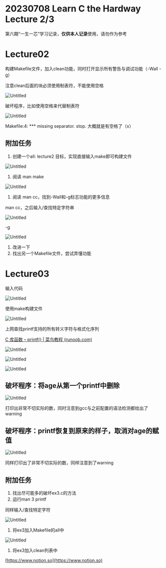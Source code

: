 # 20230708 Learn C the Hardway Lecture 2/3

第六期“一生一芯”学习记录，**仅供本人记录**使用，请勿作为参考

# Lecture02

构建Makefile文件，加入clean功能，同时打开显示所有警告与调试功能（-Wall -g）

注意clean后面的块必须使用制表符，不能使用空格

![Untitled](IMAGE/Untitled.png)

破坏程序，比如使用空格来代替制表符

![Untitled](IMAGE/Untitled%201.png)

Makefile:4: *** missing separator. stop. 大概就是有空格了（x）

## 附加任务

1. 创建一个all: lecture2 目标，实现直接输入make即可构建文件

![Untitled](IMAGE/Untitled%202.png)

1. 阅读 man make

![Untitled](IMAGE/Untitled%203.png)

1. 阅读 man cc，找到-Wall和-g标志功能的更多信息

man cc，之后输入/查找特定字符串

![Untitled](IMAGE/Untitled%204.png)

-g

![Untitled](IMAGE/Untitled%205.png)

1. 改进一下
2. 找出另一个Makefile文件，尝试弄懂功能

# Lecture03

输入代码

![Untitled](IMAGE/Untitled%206.png)

使用make构建文件

![Untitled](IMAGE/Untitled%207.png)

上网查找printf支持的所有转义字符与格式化序列

[C 库函数 – printf() | 菜鸟教程 (runoob.com)](https://www.runoob.com/cprogramming/c-function-printf.html)

![Untitled](IMAGE/Untitled%208.png)

![Untitled](IMAGE/Untitled%209.png)

![Untitled](IMAGE/Untitled%2010.png)

## 破坏程序：将age从第一个printf中删除

![Untitled](IMAGE/Untitled%2011.png)

打印出非常不切实际的数，同时注意到gcc与之前配置的语法检测都给出了warning

## 破坏程序：printf恢复到原来的样子，取消对age的赋值

![Untitled](IMAGE/Untitled%2012.png)

同样打印出了非常不切实际的数，同样注意到了warning

## 附加任务

1. 找出尽可能多的破坏ex3.c的方法
2. 运行man 3 printf 

同样输入/查找特定字符

![Untitled](IMAGE/Untitled%2013.png)

1. 将ex3加入Makefile的all中

![Untitled](IMAGE/Untitled%2014.png)

1. 将ex3加入clean列表中

[https://www.notion.so](https://www.notion.so)